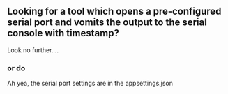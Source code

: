 ## Looking for a tool which opens a pre-configured serial port and vomits the output to the serial console with timestamp?

Look no further....

### or do

Ah yea, the serial port settings are in the appsettings.json
